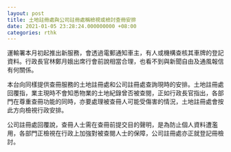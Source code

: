 ```yaml
---
layout: post
title: 土地註冊處與公司註冊處稱檢視或檢討查冊安排
date: 2021-01-05 23:28:24.000000000 +08:00
categories: rthk
---
```


運輸署本月初起推出新服務，會透過電郵通知車主，有人或機構查核其車牌的登記資料。行政長官林鄭月娥出席行會前說相當合理，也看不到與新聞自由及通風報信有何關係。　

本台向同樣提供查冊服務的土地註冊處和公司註冊處查詢現時的安排。土地註冊處回覆指，業主現時不會知悉物業的土地紀錄曾否被查閱，正如行政長官指出，各部門在尊重查冊功能的同時，亦要處理被查冊人可能受傷害的情況，土地註冊處會按此方向檢視行政安排。

公司註冊處回覆說，查冊人士需在查冊前提交目的聲明，是為防止個人資料遭濫用，各部門正檢視在行政上加強對被查閱人士的保障，公司註冊處亦正就登記冊檢討。
